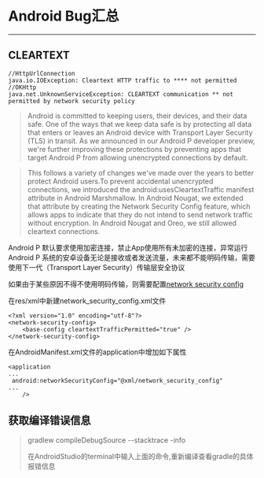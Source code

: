 # Android Bug汇总 #
----------

## CLEARTEXT ##

    //HttpUrlConnection
    java.io.IOException: Cleartext HTTP traffic to **** not permitted
    //OKHttp
    java.net.UnknownServiceException: CLEARTEXT communication ** not permitted by network security policy
    

> Android is committed to keeping users, their devices, and their data safe. One of the ways that we keep data safe is by protecting all data that enters or leaves an Android device with Transport Layer Security (TLS) in transit. As we announced in our Android P developer preview, we're further improving these protections by preventing apps that target Android P from allowing unencrypted connections by default.

> This follows a variety of changes we've made over the years to better protect Android users.To prevent accidental unencrypted connections, we introduced the android:usesCleartextTraffic manifest attribute in Android Marshmallow. In Android Nougat, we extended that attribute by creating the Network Security Config feature, which allows apps to indicate that they do not intend to send network traffic without encryption. In Android Nougat and Oreo, we still allowed cleartext connections.

Android P 默认要求使用加密连接，禁止App使用所有未加密的连接，异常运行Android P 系统的安卓设备无论是接收或者发送流量，未来都不能明码传输，需要使用下一代（Transport Layer Security）传输层安全协议

如果由于某些原因不得不使用明码传输，则需要配置[network security config][1]

在res/xml中新建network_security_config.xml文件

    <?xml version="1.0" encoding="utf-8"?>
    <network-security-config>
        <base-config cleartextTrafficPermitted="true" />
    </network-security-config>
    
在AndroidManifest.xml文件的application中增加如下属性

    <application
    ...
     android:networkSecurityConfig="@xml/network_security_config"
    ...
        />

## 获取编译错误信息 ##

> gradlew compileDebugSource --stacktrace -info
> 
> 在AndroidStudio的terminal中输入上面的命令,重新编译查看gradle的具体报错信息


  [1]: https://developer.android.com/training/articles/security-config